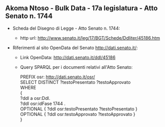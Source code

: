 ## Akoma Ntoso - Bulk Data - 17a legislatura - Atto Senato n. 1744 ##

* Scheda del Disegno di Legge - Atto Senato n. 1744:
	* http url: http://www.senato.it/leg/17/BGT/Schede/Ddliter/45186.htm

* Riferimenti al sito OpenData del Senato http://dati.senato.it/:
	* Link OpenData: http://dati.senato.it/ddl/45186
	* Query SPARQL per i documenti relativi all'Atto Senato:

        PREFIX osr: <http://dati.senato.it/osr/>  
		SELECT DISTINCT ?testoPresentato ?testoApprovato  
		WHERE  
		{  
		    ?ddl a osr:Ddl.  
		    ?ddl osr:idFase 1744 .  
		    OPTIONAL { ?ddl osr:testoPresentato ?testoPresentato }  
		    OPTIONAL { ?ddl osr:testoApprovato ?testoApprovato }  
		}
		